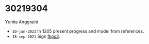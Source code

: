 # 30219304
Yunita Anggraini

+ `10-jan-2023` In 1205 present progress and model from references.
+ `18-sep-2021` Sign [fkps3](https://osf.io/6vgrq).